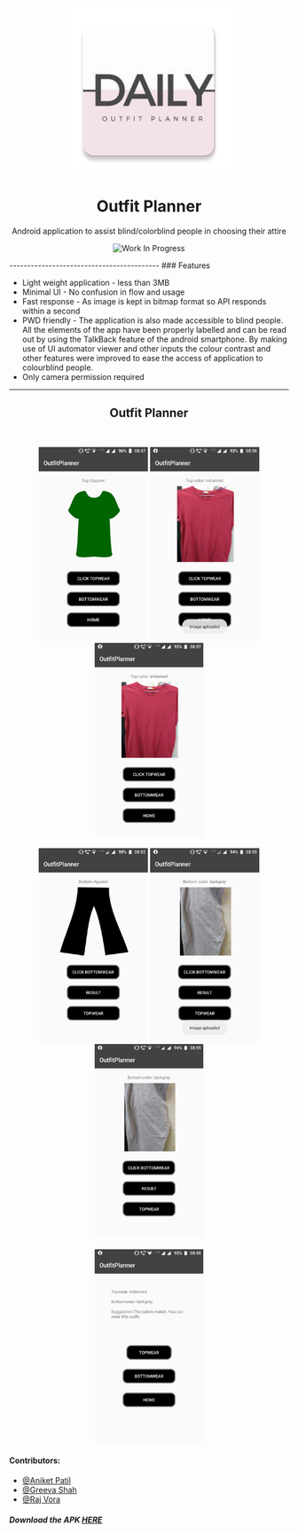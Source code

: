 <p align="center">
  <a href="https://github.com/raj-vora/OutfitPlanner" rel="noopener">
  <img width=300px src="./Images/logo.png" alt="Outfit-Planner-Logo"></a>
</p>

<h1 align='middle'>Outfit Planner</h1>
<p align='middle' /> Android application to assist blind/colorblind people in choosing their attire

<div align="center">

![Work In Progress](https://img.shields.io/badge/Work-In%20Progress-Green.svg)


</div>
------------------------------------------
### Features

- Light weight application - less than 3MB
- Minimal UI - No confusion in flow and usage
- Fast response - As image is kept in bitmap format so API responds within a second
- PWD friendly - The application is also made accessible to blind people. All the elements of the app have been properly labelled and can be read out by using the TalkBack feature of the android smartphone. By making use of UI automator viewer and other inputs the colour contrast and other features were improved to ease the access of application to colourblind people.
- Only camera permission required

------------------------------------------

<div align="center">

<h2> Outfit Planner </h2>
<br>
<p align = "center">
<img src="./Images/Screenshot_Top1.png" height="350px">
<img src="./Images/Screenshot_Top2.png" height="350px">
<img src="./Images/Screenshot_Top3.png" height="350px">
<br>
<br>
<img src="./Images/Screenshot_Bottom1.png" height="350px">
<img src="./Images/Screenshot_Bottom2.png" height="350px">
<img src="./Images/Screenshot_Bottom3.png" height="350px">
<br>
<br>
<img src="./Images/Screenshot_Verdict.png" height="350px">
</p>
</div>

#### Contributors:
- [@Aniket Patil](https://github.com/aniketp319)
- [@Greeva Shah](https://github.com/greevashah)
- [@Raj Vora](https://github.com/raj-vora)

##### Download the APK [HERE](http://drive.google.com/uc?export=download&id=1bYrZuFSWBl0lN1Km4prO9nU1zDwvXTrR)
